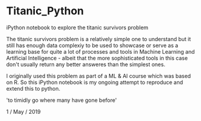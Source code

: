 # Titanic_Python

iPython notebook to explore the titanic survivors problem

The titanic survivors problem is a relatively simple one to understand but it 
still has enough data complexiy to be used to showcase or serve as a learning 
base for quite a lot of processes and tools in Machine Learning and Artificial 
Intelligence - albeit that the more sophisticated tools in this case don't usually 
return any better answeres than the simplest ones.

I originally used this problem as part of a ML & AI course which was based on R.  So
this iPython notebook is my ongoing attempt to reproduce and extend this to python.

'to timidly go where many have gone before'

1 / May / 2019
